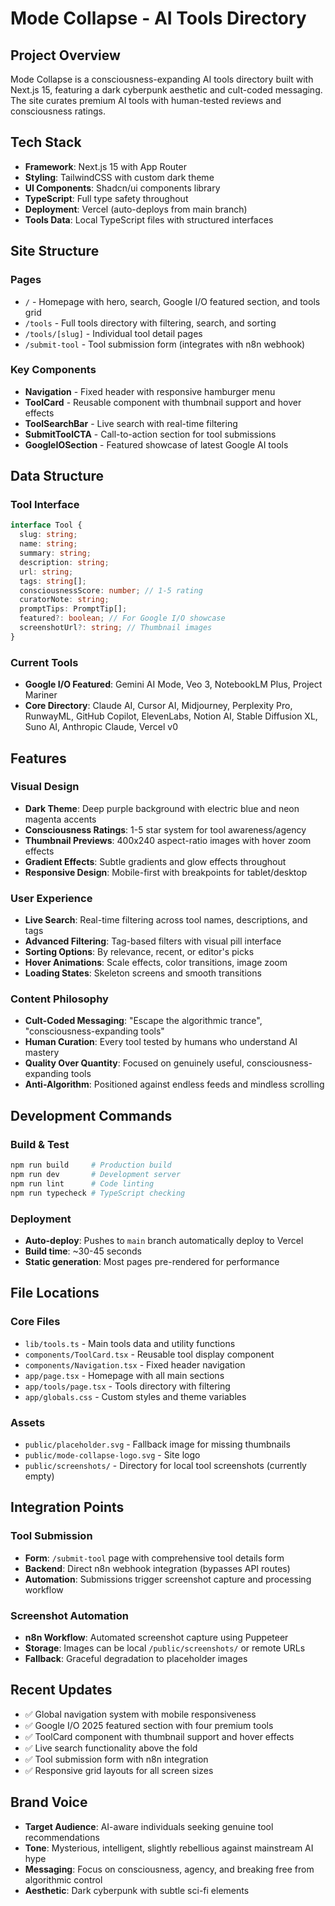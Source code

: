 # Mode Collapse - AI Tools Directory

## Project Overview
Mode Collapse is a consciousness-expanding AI tools directory built with Next.js 15, featuring a dark cyberpunk aesthetic and cult-coded messaging. The site curates premium AI tools with human-tested reviews and consciousness ratings.

## Tech Stack
- **Framework**: Next.js 15 with App Router
- **Styling**: TailwindCSS with custom dark theme
- **UI Components**: Shadcn/ui components library
- **TypeScript**: Full type safety throughout
- **Deployment**: Vercel (auto-deploys from main branch)
- **Tools Data**: Local TypeScript files with structured interfaces

## Site Structure

### Pages
- `/` - Homepage with hero, search, Google I/O featured section, and tools grid
- `/tools` - Full tools directory with filtering, search, and sorting
- `/tools/[slug]` - Individual tool detail pages
- `/submit-tool` - Tool submission form (integrates with n8n webhook)

### Key Components
- **Navigation** - Fixed header with responsive hamburger menu
- **ToolCard** - Reusable component with thumbnail support and hover effects
- **ToolSearchBar** - Live search with real-time filtering
- **SubmitToolCTA** - Call-to-action section for tool submissions
- **GoogleIOSection** - Featured showcase of latest Google AI tools

## Data Structure

### Tool Interface
```typescript
interface Tool {
  slug: string;
  name: string;
  summary: string;
  description: string;
  url: string;
  tags: string[];
  consciousnessScore: number; // 1-5 rating
  curatorNote: string;
  promptTips: PromptTip[];
  featured?: boolean; // For Google I/O showcase
  screenshotUrl?: string; // Thumbnail images
}
```

### Current Tools
- **Google I/O Featured**: Gemini AI Mode, Veo 3, NotebookLM Plus, Project Mariner
- **Core Directory**: Claude AI, Cursor AI, Midjourney, Perplexity Pro, RunwayML, GitHub Copilot, ElevenLabs, Notion AI, Stable Diffusion XL, Suno AI, Anthropic Claude, Vercel v0

## Features

### Visual Design
- **Dark Theme**: Deep purple background with electric blue and neon magenta accents
- **Consciousness Ratings**: 1-5 star system for tool awareness/agency
- **Thumbnail Previews**: 400x240 aspect-ratio images with hover zoom effects
- **Gradient Effects**: Subtle gradients and glow effects throughout
- **Responsive Design**: Mobile-first with breakpoints for tablet/desktop

### User Experience
- **Live Search**: Real-time filtering across tool names, descriptions, and tags
- **Advanced Filtering**: Tag-based filters with visual pill interface
- **Sorting Options**: By relevance, recent, or editor's picks
- **Hover Animations**: Scale effects, color transitions, image zoom
- **Loading States**: Skeleton screens and smooth transitions

### Content Philosophy
- **Cult-Coded Messaging**: "Escape the algorithmic trance", "consciousness-expanding tools"
- **Human Curation**: Every tool tested by humans who understand AI mastery
- **Quality Over Quantity**: Focused on genuinely useful, consciousness-expanding tools
- **Anti-Algorithm**: Positioned against endless feeds and mindless scrolling

## Development Commands

### Build & Test
```bash
npm run build     # Production build
npm run dev       # Development server
npm run lint      # Code linting
npm run typecheck # TypeScript checking
```

### Deployment
- **Auto-deploy**: Pushes to `main` branch automatically deploy to Vercel
- **Build time**: ~30-45 seconds
- **Static generation**: Most pages pre-rendered for performance

## File Locations

### Core Files
- `lib/tools.ts` - Main tools data and utility functions
- `components/ToolCard.tsx` - Reusable tool display component
- `components/Navigation.tsx` - Fixed header navigation
- `app/page.tsx` - Homepage with all main sections
- `app/tools/page.tsx` - Tools directory with filtering
- `app/globals.css` - Custom styles and theme variables

### Assets
- `public/placeholder.svg` - Fallback image for missing thumbnails
- `public/mode-collapse-logo.svg` - Site logo
- `public/screenshots/` - Directory for local tool screenshots (currently empty)

## Integration Points

### Tool Submission
- **Form**: `/submit-tool` page with comprehensive tool details form
- **Backend**: Direct n8n webhook integration (bypasses API routes)
- **Automation**: Submissions trigger screenshot capture and processing workflow

### Screenshot Automation
- **n8n Workflow**: Automated screenshot capture using Puppeteer
- **Storage**: Images can be local `/public/screenshots/` or remote URLs
- **Fallback**: Graceful degradation to placeholder images

## Recent Updates
- ✅ Global navigation system with mobile responsiveness
- ✅ Google I/O 2025 featured section with four premium tools
- ✅ ToolCard component with thumbnail support and hover effects
- ✅ Live search functionality above the fold
- ✅ Tool submission form with n8n integration
- ✅ Responsive grid layouts for all screen sizes

## Brand Voice
- **Target Audience**: AI-aware individuals seeking genuine tool recommendations
- **Tone**: Mysterious, intelligent, slightly rebellious against mainstream AI hype
- **Messaging**: Focus on consciousness, agency, and breaking free from algorithmic control
- **Aesthetic**: Dark cyberpunk with subtle sci-fi elements